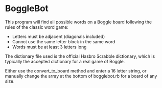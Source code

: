 # BoggleBot

This program will find all possible words on a Boggle board following the rules of the classic word game:
 - Letters must be adjacent (diagonals included)
 - Cannot use the same letter block in the same word
 - Words must be at least 3 letters long

The dictionary file used is the official Hasbro Scrabble dictionary, which is typically the accepted dictionary for a real game of Boggle.

Either use the convert_to_board method and enter a 16 letter string, or manually change the array at the bottom of bogglebot.rb for a board of any size.
